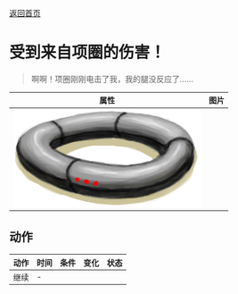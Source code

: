 [返回首页](index.md)  
# 受到来自项圈的伤害！  
> 啊啊！项圈刚刚电击了我，我的腿没反应了……  
  
  属性  |   图片   
 ----  |  ----:   
   |  ![](Sprite/Collar.png)   
  
## 动作  
动作  |  时间  |  条件  |  变化  |  状态  
----  |  ----  |  ----  |  ----  |  ----  
继续  |  -  |    |    |    
